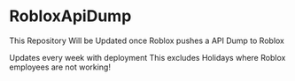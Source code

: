 # RobloxApiDump
This Repository Will be Updated once Roblox pushes a API Dump to Roblox 

Updates every week with deployment
This excludes Holidays where Roblox employees are not working!
